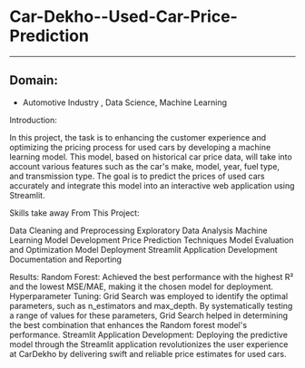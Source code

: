 # Car-Dekho--Used-Car-Price-Prediction
-----------------------------------------------------------------------------------------------------------------------------------------------------------------------------------------------------------------------
Domain:
---------------------------------------------------------------------------------------------------------------------------------------------------------------------------------------------------------------------
* Automotive Industry , Data Science, Machine Learning

Introduction:

In this project, the task is to enhancing the customer experience and optimizing the pricing process for used cars by developing a machine learning model. This model, based on historical car price data, will take into account various features such as the car's make, model, year, fuel type, and transmission type. The goal is to predict the prices of used cars accurately and integrate this model into an interactive web application using Streamlit.

Skills take away From This Project:

Data Cleaning and Preprocessing
Exploratory Data Analysis
Machine Learning Model Development
Price Prediction Techniques
Model Evaluation and Optimization
Model Deployment
Streamlit Application Development
Documentation and Reporting

Results:
Random Forest:
Achieved the best performance with the highest R² and the lowest MSE/MAE, making it the chosen model for deployment.
Hyperparameter Tuning: Grid Search was employed to identify the optimal parameters, such as n_estimators and max_depth. By systematically testing a range of values for these parameters, Grid Search helped in determining the best combination that enhances the Random forest model's performance.
Streamlit Application Development:
Deploying the predictive model through the Streamlit application revolutionizes the user experience at CarDekho by delivering swift and reliable price estimates for used cars.
